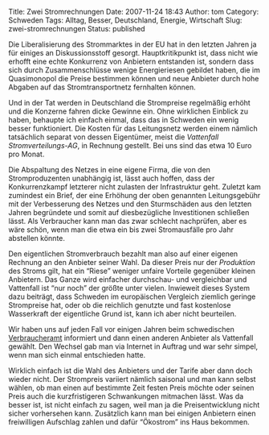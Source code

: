 Title: Zwei Stromrechnungen
Date: 2007-11-24 18:43
Author: tom
Category: Schweden
Tags: Alltag, Besser, Deutschland, Energie, Wirtschaft
Slug: zwei-stromrechnungen
Status: published

Die Liberalisierung des Strommarktes in der EU hat in den letzten Jahren
ja für einiges an Diskussionsstoff gesorgt. Hauptkritikpunkt ist, dass
nicht wie erhofft eine echte Konkurrenz von Anbietern entstanden ist,
sondern dass sich durch Zusammenschlüsse wenige Energieriesen gebildet
haben, die im Quasimonopol die Preise bestimmen können und neue Anbieter
durch hohe Abgaben auf das Stromtransportnetz fernhalten können.

Und in der Tat werden in Deutschland die Strompreise regelmäßig erhöht
und die Konzerne fahren dicke Gewinne ein. Ohne wirklichen Einblick zu
haben, behaupte ich einfach einmal, dass das in Schweden ein wenig
besser funktioniert. Die Kosten für das Leitungsnetz werden einem
nämlich tatsächlich separat von dessen Eigentümer, meist die *Vattenfall
Stromverteilungs-AG*, in Rechnung gestellt. Bei uns sind das etwa 10
Euro pro Monat.

Die Abspaltung des Netzes in eine eigene Firma, die von den
Stromproduzenten unabhängig ist, lässt auch hoffen, dass der
Konkurrenzkampf letzterer nicht zulasten der Infrastruktur geht. Zuletzt
kam zumindest ein Brief, der eine Erhöhung der oben genannten
Leitungsgebühr mit der Verbesserung des Netzes und den Sturmschäden aus
den letzten Jahren begründete und somit auf diesbezügliche Investitionen
schließen lässt. Als Verbraucher kann man das zwar schlecht nachprüfen,
aber es wäre schön, wenn man die etwa ein bis zwei Stromausfälle pro
Jahr abstellen könnte.

Den eigentlichen Stromverbrauch bezahlt man also auf einer eigenen
Rechnung an den Anbieter seiner Wahl. Da dieser Preis nur der
*Produktion* des Stroms gilt, hat ein “Riese” weniger unfaire Vorteile
gegenüber kleinen Anbietern. Das Ganze wird einfacher durchschau- und
vergleichbar und Vattenfall ist “nur noch” der größte unter vielen.
Inwieweit dieses System dazu beiträgt, dass Schweden im europäischen
Vergleich ziemlich geringe Strompreise hat, oder ob die reichlich
genutzte und fast kostenlose Wasserkraft der eigentliche Grund ist, kann
ich aber nicht beurteilen.

Wir haben uns auf jeden Fall vor einigen Jahren beim schwedischen
[Verbraucheramt](http://www.elpriser.konsumentverket.se/) informiert und
dann einen anderen Anbieter als Vattenfall gewählt. Den Wechsel gab man
via Internet in Auftrag und war sehr simpel, wenn man sich einmal
entschieden hatte.

Wirklich einfach ist die Wahl des Anbieters und der Tarife aber dann
doch wieder nicht. Der Strompreis variiert nämlich saisonal und man kann
selbst wählen, ob man einen auf bestimmte Zeit festen Preis möchte oder
seinen Preis auch die kurzfristigeren Schwankungen mitmachen lässt. Was
da besser ist, ist nicht einfach zu sagen, weil man ja die
Preisentwicklung nicht sicher vorhersehen kann. Zusätzlich kann man bei
einigen Anbietern einen freiwilligen Aufschlag zahlen und dafür
“Ökostrom” ins Haus bekommen.

